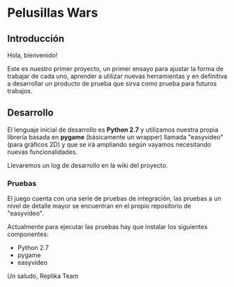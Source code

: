 # Pelusillas Wars

## Introducción
Hola, bienvenido!

Este es nuestro primer proyecto, un primer ensayo para ajustar la forma
de trabajar de cada uno, aprender a utilizar nuevas herramientas y en
definitiva a desarrollar un producto de prueba que sirva como prueba
para futuros trabajos.

## Desarrollo

El lenguaje inicial de desarrollo es **Python 2.7** y utilizamos nuestra
propia librería basada en **pygame** (básicamente un wrapper) llamada
"easyvideo" (para gráficos 2D) y que se irá ampliando según vayamos necesitando
nuevas funcionalidades.

Llevaremos un log de desarrollo en la wiki del proyecto.

### Pruebas

El juego cuenta con una serie de pruebas de integración, las pruebas a un nivel
de detalle mayor se encuentran en el propio repositorio de "easyvideo".

Actualmente para ejecutar las pruebas hay que instalar los siguientes
componentes:

* Python 2.7
* pygame
* easyvideo

Un saludo,
Replika Team